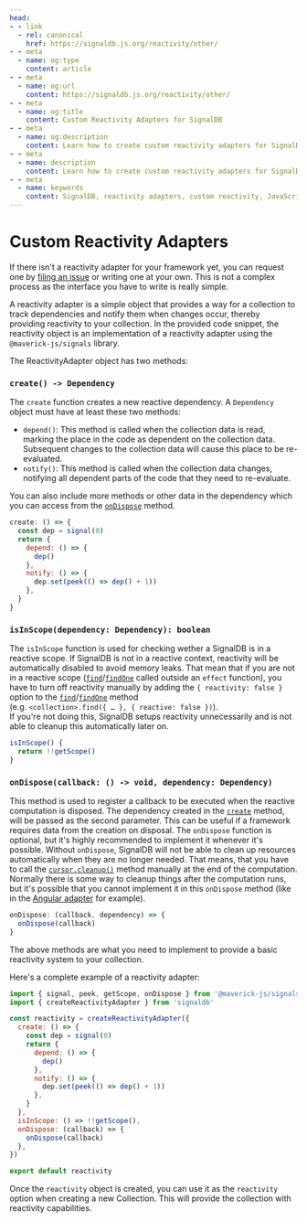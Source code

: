 ```yaml
---
head:
- - link
  - rel: canonical
    href: https://signaldb.js.org/reactivity/other/
- - meta
  - name: og:type
    content: article
- - meta
  - name: og:url
    content: https://signaldb.js.org/reactivity/other/
- - meta
  - name: og:title
    content: Custom Reactivity Adapters for SignalDB
- - meta
  - name: og:description
    content: Learn how to create custom reactivity adapters for SignalDB. This guide provides an overview of the reactivity adapter interface and includes code examples.
- - meta
  - name: description
    content: Learn how to create custom reactivity adapters for SignalDB. This guide provides an overview of the reactivity adapter interface and includes code examples.
- - meta
  - name: keywords
    content: SignalDB, reactivity adapters, custom reactivity, JavaScript, TypeScript, @maverick-js/signals, dependency management, reactive programming, SignalDB adapter
---
```

# Custom Reactivity Adapters

If there isn't a reactivity adapter for your framework yet, you can request one by [filing an issue](https://github.com/maxnowack/signaldb/issues/new) or writing one at your own.
This is not a complex process as the interface you have to write is really simple.

A reactivity adapter is a simple object that provides a way for a collection to track dependencies and notify them when changes occur, thereby providing reactivity to your collection. In the provided code snippet, the reactivity object is an implementation of a reactivity adapter using the `@maverick-js/signals` library.

The ReactivityAdapter object has two methods:

### `create() -> Dependency`

The `create` function creates a new reactive dependency. A `Dependency` object must have at least these two methods:

* `depend()`: This method is called when the collection data is read, marking the place in the code as dependent on the collection data. Subsequent changes to the collection data will cause this place to be re-evaluated.
* `notify()`: This method is called when the collection data changes, notifying all dependent parts of the code that they need to re-evaluate.

You can also include more methods or other data in the dependency which you can access from the [`onDispose`](/reactivity/other/#ondispose-callback-void-dependency-dependency) method.

```js
create: () => {
  const dep = signal(0)
  return {
    depend: () => {
      dep()
    },
    notify: () => {
      dep.set(peek(() => dep() + 1))
    },
  }
}
```

### `isInScope(dependency: Dependency): boolean`

The `isInScope` function is used for checking wether a SignalDB is in a reactive scope. If SignalDB is not in a reactive context, reactivity will be automatically disabled to avoid memory leaks. That mean that if you are not in a reactive scope ([`find`](/collections/#find-selector-selector-t-options-options)/[`findOne`](/collections/#findone-selector-selector-t-options-options) called outside an `effect` function), you have to turn off reactivity manually by adding the `{ reactivity: false }` option to the [`find`](/collections/#find-selector-selector-t-options-options)/[`findOne`](/collections/#findone-selector-selector-t-options-options) method<br>(e.g. `<collection>.find({ … }, { reactive: false })`).<br>
If you're not doing this, SignalDB setups reactivity unnecessarily and is not able to cleanup this automatically later on.

```js
isInScope() {
  return !!getScope()
}
```


### `onDispose(callback: () -> void, dependency: Dependency)`

This method is used to register a callback to be executed when the reactive computation is disposed. The dependency created in the [`create`](/reactivity/other/#create-dependency) method, will be passed as the second parameter. This can be useful if a framework requires data from the creation on disposal.
The `onDispose` function is optional, but it's highly recommended to implement it whenever it's possible. Without `onDispose`, SignalDB will not be able to clean up resources automatically when they are no longer needed. That means, that you have to call the [`cursor.cleanup()`](/queries/#cleanup) method manually at the end of the computation. Normally there is some way to cleanup things after the computation runs, but it's possible that you cannot implement it in this `onDispose` method (like in the [Angular adapter](/reactivity/angular/) for example).

```js
onDispose: (callback, dependency) => {
  onDispose(callback)
}
```

The above methods are what you need to implement to provide a basic reactivity system to your collection.

Here's a complete example of a reactivity adapter:

```js
import { signal, peek, getScope, onDispose } from '@maverick-js/signals'
import { createReactivityAdapter } from 'signaldb'

const reactivity = createReactivityAdapter({
  create: () => {
    const dep = signal(0)
    return {
      depend: () => {
        dep()
      },
      notify: () => {
        dep.set(peek(() => dep() + 1))
      },
    }
  },
  isInScope: () => !!getScope(),
  onDispose: (callback) => {
    onDispose(callback)
  },
})

export default reactivity
```

Once the `reactivity` object is created, you can use it as the `reactivity` option when creating a new Collection. This will provide the collection with reactivity capabilities.
